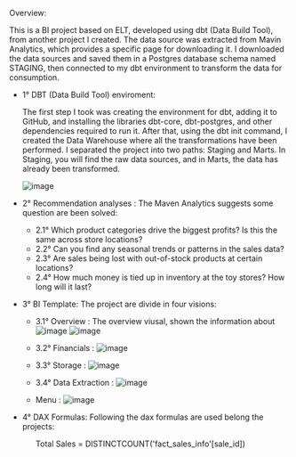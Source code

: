 Overview:

This is a BI project based on ELT, developed using dbt (Data Build Tool), from another project I created. The data source was extracted from Mavin Analytics, which provides a specific page for downloading it.
I downloaded the data sources and saved them in a Postgres database schema named STAGING, then connected to my dbt environment to transform the data for consumption.

- 1° DBT (Data Build Tool) enviroment: 

  The first step I took was creating the environment for dbt, adding it to GitHub, and installing the libraries dbt-core, dbt-postgres, and other dependencies required to run it. After that, using the dbt init command, I created the Data Warehouse where all the transformations have been performed. I separated the project into two paths: Staging and Marts. In Staging, you will find the raw data sources, and in Marts, the data has already been transformed.


     ![image](https://github.com/user-attachments/assets/4831f2c9-9fe3-443f-b527-69c324d6e3ea)

- 2° Recommendation analyses :
  The Maven Analytics suggests some question are been solved:
  - 2.1° Which product categories drive the biggest profits? Is this the same across store locations?
  - 2.2° Can you find any seasonal trends or patterns in the sales data?
  - 2.3° Are sales being lost with out-of-stock products at certain locations?
  - 2.4° How much money is tied up in inventory at the toy stores? How long will it last?

- 3° BI Template:
  The project are divide in four visions:

  - 3.1°  Overview :
        The overview viusal, shown the information about  
          ![image](https://github.com/user-attachments/assets/72336c96-782d-430d-b608-10f77340e06b)
          ![image](https://github.com/user-attachments/assets/45045d65-2b0a-45e8-b9a9-9cda93954cbf)

                
  - 3.2°  Financials :
          ![image](https://github.com/user-attachments/assets/d659682f-78b3-4640-aa75-c60e8c959a6b)
    

  - 3.3°  Storage :
          ![image](https://github.com/user-attachments/assets/d8836cdd-f965-4d49-89ed-8ed47c4b3509)

  - 3.4°  Data Extraction :
          ![image](https://github.com/user-attachments/assets/ba3b7494-59f8-4fef-b52f-362df54f48ba)


  - Menu :
          ![image](https://github.com/user-attachments/assets/71660447-dc55-4760-8ce8-8b7cb6d8dbdf)


- 4° DAX Formulas:
  Following the dax formulas are used belong the projects:
    <div display : flex > 
      <ul>Total Sales = DISTINCTCOUNT('fact_sales_info'[sale_id])</ul>
      <ul></ul>
      <ul></ul>
      <ul></ul>
      <ul></ul>
      <ul></ul>
      <ul></ul>
    </div>
